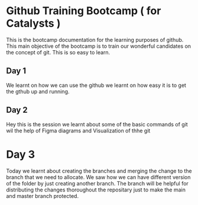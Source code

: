 # Github Training Bootcamp ( for Catalysts )

This is the bootcamp documentation for the learning purposes of github. This main objective of the bootcamp is to train our wonderful candidates on the concept of git. This is so easy to learn.

## Day 1

We learnt on how we can use the github
we learnt on how easy it is to get the gthub up and running.


## Day 2 

Hey this is the session we learnt about some of the basic commands of git wil the help of Figma diagrams and Visualization of thhe git

# Day 3

Today we learnt about creating the branches and merging the change to the branch that we need to allocate. We saw how we can have different version of the folder by just creating another branch. The branch will be helpful for distributing the changes thoroughout the repositary just to make the main and master branch protected.
